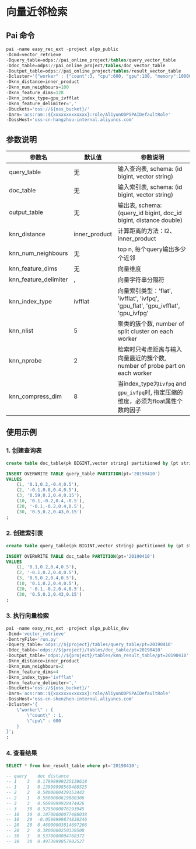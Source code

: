 # 向量近邻检索

## Pai 命令

```sql
pai -name easy_rec_ext -project algo_public
-Dcmd=vector_retrieve
-Dquery_table=odps://pai_online_project/tables/query_vector_table
-Ddoc_table=odps://pai_online_project/tables/doc_vector_table
-Doutput_table=odps://pai_online_project/tables/result_vector_table
-Dcluster='{"worker" : {"count":3, "cpu":600, "gpu":100, "memory":10000}}'
-Dknn_distance=inner_product
-Dknn_num_neighbours=100
-Dknn_feature_dims=128
-Dknn_index_type=gpu_ivfflat
-Dknn_feature_delimiter=','
-Dbuckets='oss://${oss_bucket}/'
-Darn='acs:ram::${xxxxxxxxxxxxx}:role/AliyunODPSPAIDefaultRole'
-DossHost='oss-cn-hangzhou-internal.aliyuncs.com'
```

## 参数说明

| 参数名                   | 默认值           | 参数说明                                                                      |
| --------------------- | ------------- | ------------------------------------------------------------------------- |
| query_table           | 无             | 输入查询表, schema: (id bigint, vector string)                                 |
| doc_table             | 无             | 输入索引表, schema: (id bigint, vector string)                                 |
| output_table          | 无             | 输出表, schema: (query_id bigint, doc_id bigint, distance double)            |
| knn_distance          | inner_product | 计算距离的方法：l2、inner_product                                                  |
| knn_num_neighbours    | 无             | top n, 每个query输出多少个近邻                                                     |
| knn_feature_dims      | 无             | 向量维度                                                                      |
| knn_feature_delimiter | ,             | 向量字符串分隔符                                                                  |
| knn_index_type        | ivfflat       | 向量索引类型：'flat', 'ivfflat', 'ivfpq', 'gpu_flat', 'gpu_ivfflat', 'gpu_ivfpg' |
| knn_nlist             | 5             | 聚类的簇个数, number of split cluster on each worker                            |
| knn_nprobe            | 2             | 检索时只考虑距离与输入向量最近的簇个数, number of probe part on each worker                  |
| knn_compress_dim      | 8             | 当index_type为`ivfpq` and `gpu_ivfpq`时, 指定压缩的维度，必须为float属性个数的因子             |

## 使用示例

### 1. 创建查询表

```sql
create table doc_table(pk BIGINT,vector string) partitioned by (pt string);

INSERT OVERWRITE TABLE query_table PARTITION(pt='20190410')
VALUES
    (1, '0.1,0.2,-0.4,0.5'),
    (2, '-0.1,0.8,0.4,0.5'),
    (3, '0.59,0.2,0.4,0.15'),
    (10, '0.1,-0.2,0.4,-0.5'),
    (20, '-0.1,-0.2,0.4,0.5'),
    (30, '0.5,0.2,0.43,0.15')
;
```

### 2. 创建索引表

```sql
create table query_table(pk BIGINT,vector string) partitioned by (pt string);

INSERT OVERWRITE TABLE doc_table PARTITION(pt='20190410')
VALUES
    (1, '0.1,0.2,0.4,0.5'),
    (2, '-0.1,0.2,0.4,0.5'),
    (3, '0.5,0.2,0.4,0.5'),
    (10, '0.1,0.2,0.4,0.5'),
    (20, '-0.1,-0.2,0.4,0.5'),
    (30, '0.5,0.2,0.43,0.15')
;
```

### 3. 执行向量检索

```sql
pai -name easy_rec_ext -project algo_public_dev
-Dcmd='vector_retrieve'
-DentryFile='run.py'
-Dquery_table='odps://${project}/tables/query_table/pt=20190410'
-Ddoc_table='odps://${project}/tables/doc_table/pt=20190410'
-Doutput_table='odps://${project}/tables/knn_result_table/pt=20190410'
-Dknn_distance=inner_product
-Dknn_num_neighbours=2
-Dknn_feature_dims=4
-Dknn_index_type='ivfflat'
-Dknn_feature_delimiter=','
-Dbuckets='oss://${oss_bucket}/'
-Darn='acs:ram::${xxxxxxxxxxxxx}:role/AliyunODPSPAIDefaultRole'
-DossHost='oss-cn-shenzhen-internal.aliyuncs.com'
-Dcluster='{
    \"worker\" : {
        \"count\" : 1,
        \"cpu\" : 600
    }
}';
;
```

### 4. 查看结果

```sql
SELECT * from knn_result_table where pt='20190410';

-- query	doc	distance
-- 1	3	0.17999999225139618
-- 1	1	0.13999998569488525
-- 2	2	0.5800000429153442
-- 2	1	0.5600000619888306
-- 3	3	0.5699999928474426
-- 3	30	0.5295000076293945
-- 10	30	0.10700000077486038
-- 10	20	-0.0599999874830246
-- 20	20	0.46000003814697266
-- 20	2	0.3800000250339508
-- 30	3	0.5370000004768372
-- 30	30	0.4973999857902527
```

